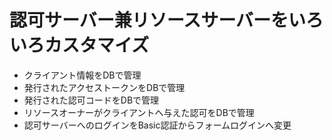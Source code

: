 # 認可サーバー兼リソースサーバーをいろいろカスタマイズ

* クライアント情報をDBで管理
* 発行されたアクセストークンをDBで管理
* 発行された認可コードをDBで管理
* リソースオーナーがクライアントへ与えた認可をDBで管理
* 認可サーバーへのログインをBasic認証からフォームログインへ変更

